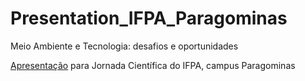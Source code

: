 # Presentation_IFPA_Paragominas
Meio Ambiente e Tecnologia: desafios e oportunidades

[Apresentação](https://tai-rocha.github.io/Presentation_IFPA_Paragominas.github.io/) para Jornada Científica do IFPA, campus Paragominas
